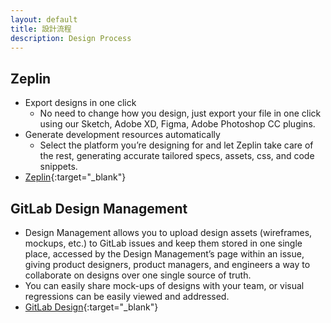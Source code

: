 ```yaml
---
layout: default
title: 設計流程
description: Design Process
---
```


## Zeplin

* Export designs in one click
	* No need to change how you design, just export your file in one click using our Sketch, Adobe XD, Figma, Adobe Photoshop CC plugins.
* Generate development resources automatically
	* Select the platform you’re designing for and let Zeplin take care of the rest, generating accurate tailored specs, assets, css, and code snippets.
* [Zeplin](https://zeplin.io/why-zeplin){:target="_blank"}


## GitLab Design Management

* Design Management allows you to upload design assets (wireframes, mockups, etc.) to GitLab issues and keep them stored in one single place, accessed by the Design Management’s page within an issue, giving product designers, product managers, and engineers a way to collaborate on designs over one single source of truth.
* You can easily share mock-ups of designs with your team, or visual regressions can be easily viewed and addressed.
* [GitLab Design](https://docs.gitlab.com/ee/user/project/issues/design_management.html){:target="_blank"}